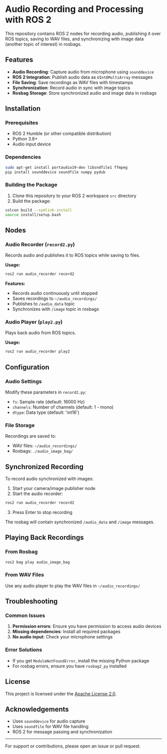# Audio Recording and Processing with ROS 2

This repository contains ROS 2 nodes for recording audio, publishing it over ROS topics, saving to WAV files, and synchronizing with image data (another topic of interest) in rosbags.

## Features

- **Audio Recording**: Capture audio from microphone using `sounddevice`
- **ROS 2 Integration**: Publish audio data as `UInt8MultiArray` messages
- **File Saving**: Save recordings as WAV files with timestamps
- **Synchronization**: Record audio in sync with image topics
- **Rosbag Storage**: Store synchronized audio and image data in rosbags

## Installation

### Prerequisites

- ROS 2 Humble (or other compatible distribution)
- Python 3.8+
- Audio input device

### Dependencies

```bash
sudo apt-get install portaudio19-dev libsndfile1 ffmpeg
pip install sounddevice soundfile numpy pydub
```

### Building the Package

1. Clone this repository to your ROS 2 workspace `src` directory
2. Build the package:

```bash
colcon build --symlink-install
source install/setup.bash
```

## Nodes

### Audio Recorder (`record2.py`)

Records audio and publishes it to ROS topics while saving to files.

**Usage:**
```bash
ros2 run audio_recorder record2
```

**Features:**
- Records audio continuously until stopped
- Saves recordings to `~/audio_recordings/`
- Publishes to `/audio_data` topic
- Synchronizes with `/image` topic in rosbags

### Audio Player (`play2.py`)

Plays back audio from ROS topics.

**Usage:**
```bash
ros2 run audio_recorder play2
```

## Configuration

### Audio Settings

Modify these parameters in `record2.py`:
- `fs`: Sample rate (default: 16000 Hz)
- `channels`: Number of channels (default: 1 - mono)
- `dtype`: Data type (default: 'int16')

### File Storage

Recordings are saved to:
- WAV files: `~/audio_recordings/`
- Rosbags: `./audio_image_bag/`

## Synchronized Recording

To record audio synchronized with images:

1. Start your camera/image publisher node
2. Start the audio recorder:
```bash
ros2 run audio_recorder record2
```
3. Press Enter to stop recording

The rosbag will contain synchronized `/audio_data` and `/image` messages.

## Playing Back Recordings

### From Rosbag

```bash
ros2 bag play audio_image_bag
```

### From WAV Files

Use any audio player to play the WAV files in `~/audio_recordings/`

## Troubleshooting

### Common Issues

1. **Permission errors**: Ensure you have permission to access audio devices
2. **Missing dependencies**: Install all required packages
3. **No audio input**: Check your microphone settings

### Error Solutions

- If you get `ModuleNotFoundError`, install the missing Python package
- For rosbag errors, ensure you have `rosbag2_py` installed

## License

This project is licensed under the [Apache License 2.0](LICENSE).

## Acknowledgements

- Uses `sounddevice` for audio capture
- Uses `soundfile` for WAV file handling
- ROS 2 for message passing and synchronization

---

For support or contributions, please open an issue or pull request.